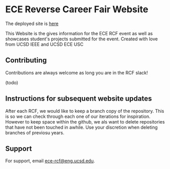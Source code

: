 # ECE Reverse Career Fair Website
The deployed site is [here](http://ecercf.live/)

This Website is the gives information for the ECE RCF event as well as showcases student's projects submitted for the event.
Created with love from UCSD IEEE and UCSD ECE USC

## Contributing

Contributions are always welcome as long you are in the RCF slack!

(todo)

  
## Instructions for subsequent website updates

After each RCF, we would like to keep a branch copy of the repository. This is so we can check through each one of our iterations for inspiration.
However to keep space within the github, we als want to delete repositories that have not been touched in awhile. Use your discretion when deleting branches of previosu years.

  
## Support

For support, email [ece-rcf@eng.ucsd.edu](mailto:ece-rcf@eng.ucsd.edu).
